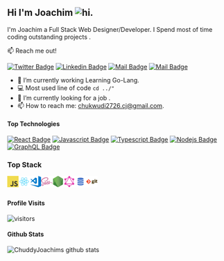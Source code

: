 ## Hi I'm Joachim <img src="https://user-images.githubusercontent.com/1303154/88677602-1635ba80-d120-11ea-84d8-d263ba5fc3c0.gif" width="px" alt="hi">.

I'm Joachim a Full Stack Web Designer/Developer. I Spend most of time coding outstanding projects .

:mailbox: Reach me out!

[![Twitter Badge](https://img.shields.io/badge/-@chuddyjoachim-1ca0f1?style=flat&labelColor=1ca0f1&logo=twitter&logoColor=white&link=https://twitter.com/chuddyjoachim)](https://twitter.com/chuddyjoachim) 
[![Linkedin Badge](https://img.shields.io/badge/-JoachimChikezie-0e76a8?style=flat&labelColor=0e76a8&logo=linkedin&logoColor=white)](https://www.linkedin.com/in/joachim-chikezie-b56b96200/) [![Mail Badge](https://img.shields.io/badge/-@ChuddyJoachim-e84393?style=flat&labelColor=e84393&logo=instagram&logoColor=white)](https://www.instagram.com/chuddyjoachim/) [![Mail Badge](https://img.shields.io/badge/-JoachimChikezie-c0392b?style=flat&labelColor=c0392b&logo=gmail&logoColor=white)](mailto:chukwudi2726.cjs@gmail.com)

<!-- TODO: Add last video link -->

- 🔭 I’m currently working Learning Go-Lang.
- :computer: Most used line of code `cd ../"`
- 🤔 I’m currently looking for a job .
- 📫 How to reach me: chukwudi2726.cj@gmail.com.

#### Top Technologies

<!-- TODO: Make technologies links takes you to repositories -->

[![React Badge](https://img.shields.io/badge/-React-000?style=for-the-badge&labelColor=black&logo=react&logoColor=61DBFB)](#) [![Javascript Badge](https://img.shields.io/badge/-Javascript-000?style=for-the-badge&labelColor=black&logo=javascript&logoColor=F0DB4F)](#) [![Typescript Badge](https://img.shields.io/badge/-Typescript-000?style=for-the-badge&labelColor=black&logo=typescript&logoColor=007acc)](#) [![Nodejs Badge](https://img.shields.io/badge/-Nodejs-000?style=for-the-badge&labelColor=black&logo=node.js&logoColor=3C873A)](#) [![GraphQL Badge](https://img.shields.io/badge/-GraphQl-000?style=for-the-badge&labelColor=black&logo=node.js&logoColor=e535ab)](#)

### Top Stack

<img align="left" alt="JavaScript" width="26px" src="https://raw.githubusercontent.com/github/explore/80688e429a7d4ef2fca1e82350fe8e3517d3494d/topics/javascript/javascript.png" />

<img align="left" alt="React" width="26px" src="https://raw.githubusercontent.com/github/explore/80688e429a7d4ef2fca1e82350fe8e3517d3494d/topics/react/react.png" />

<img align="left" alt="Visual Studio Code" width="26px" src="https://raw.githubusercontent.com/github/explore/80688e429a7d4ef2fca1e82350fe8e3517d3494d/topics/visual-studio-code/visual-studio-code.png" />

<img align="left" alt="Sass" width="26px" src="https://raw.githubusercontent.com/github/explore/80688e429a7d4ef2fca1e82350fe8e3517d3494d/topics/sass/sass.png" />

<img align="left" alt="Node.js" width="26px" src="https://raw.githubusercontent.com/github/explore/80688e429a7d4ef2fca1e82350fe8e3517d3494d/topics/nodejs/nodejs.png" />

<img align="left" alt="GraphQL" width="26px" src="https://raw.githubusercontent.com/github/explore/80688e429a7d4ef2fca1e82350fe8e3517d3494d/topics/graphql/graphql.png" />


<img align="left" alt="SQL" width="26px" src="https://raw.githubusercontent.com/github/explore/80688e429a7d4ef2fca1e82350fe8e3517d3494d/topics/sql/sql.png" />


<img align="left" alt="Git" width="26px" src="https://raw.githubusercontent.com/github/explore/80688e429a7d4ef2fca1e82350fe8e3517d3494d/topics/git/git.png" />

<br />
<br />


#### Profile Visits 

![visitors](https://visitor-badge.glitch.me/badge?page_id=Chikezie-Joachim.Chikezie-Joachim)


#### Github Stats

![ChuddyJoachims github stats](https://github-readme-stats.vercel.app/api?username=Chikezie-Joachim&count_private=true&theme=dark&hide=contribs,prs)



</details>
